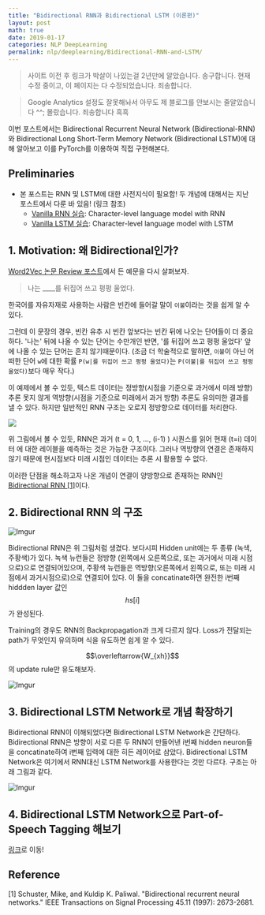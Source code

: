 ```yaml
---
title: "Bidirectional RNN과 Bidirectional LSTM (이론편)"
layout: post
math: true
date: 2019-01-17
categories: NLP DeepLearning
permalink: nlp/deeplearning/Bidirectional-RNN-and-LSTM/
---
```


> 사이트 이전 후 링크가 박살이 나있는걸 2년만에 알았습니다. 송구합니다. 현재 수정 중이고, 이 페이지는 다 수정되었습니다. 죄송합니다.

> Google Analytics 설정도 잘못해놔서 아무도 제 블로그를 안보시는 줄알았습니다 ^^; 몰랐습니다. 죄송합니다 흑흑

이번 포스트에서는 Bidirectional Recurrent Neural Network (Bidirectional-RNN) 와 Bidirectional Long Short-Term Memory Network (Bidirectional LSTM)에 대해 알아보고 이를 PyTorch를 이용하여 직접 구현해본다.

## Preliminaries

- 본 포스트는 RNN 및 LSTM에 대한 사전지식이 필요함! 두 개념에 대해서는  지난 포스트에서 다룬 바 있음! (링크 참조)
    - [Vanilla RNN 실습]({{site.baseurl}}/nlp/deeplearning/Vanilla-RNN-%EC%8B%A4%EC%8A%B5/): Character-level language model with RNN
    - [Vanilla LSTM 실습]({{site.baseurl}}/nlp/deeplearning/Long-Short-Term-Memory-Network/): Character-level language model with LSTM

## 1. Motivation: 왜 Bidirectional인가?

[Word2Vec 논문 Review 포스트]({{site.baseurl}}/nlp/deeplearning/paperreview/Paper-Review-Distributed-Representations-of-Words-and-Phrases-and-their-Compositionality/#)에서 든 예문을 다시 살펴보자.

> 나는 ____를 뒤집어 쓰고 펑펑 울었다.

한국어를 자유자재로 사용하는 사람은 빈칸에 들어갈 말이 `이불`이라는 것을 쉽게 알 수 있다.

그런데 이 문장의 경우, 빈칸 유추 시 빈칸 앞보다는 빈칸 뒤에 나오는 단어들이 더 중요하다. '나는' 뒤에 나올 수 있는 단어는 수만개인 반면, '를 뒤집어 쓰고 펑펑 울었다' 앞에 나올 수 있는 단어는 흔치 않기때문이다. (조금 더 학술적으로 말하면, `이불`이 아닌 어떠한 단어 `w`에 대한 확률 `P(w|를 뒤집어 쓰고 펑펑 울었다)`는 `P(이불|를 뒤집어 쓰고 펑펑 울었다)`보다 매우 작다.)

이 예제에서 볼 수 있듯, 텍스트 데이터는 정방향(시점을 기준으로 과거에서 미래 방향) 추론 못지 않게 역방향(시점을 기준으로 미래에서 과거 방향) 추론도 유의미한 결과를 낼 수 있다. 하지만 일반적인 RNN 구조는 오로지 정방향으로 데이터를 처리한다.

![](https://i.imgur.com/7Eyz4WY.png)

위 그림에서 볼 수 있듯, RNN은 과거 (t = 0, 1, ..., (i-1) ) 시퀀스를 읽어 현재 (t=i) 데이터 에 대한 레이블을 예측하는 것은 가능한 구조이다. 그러나 역방향의 연결은 존재하지 않기 때문에 현시점보다 미래 시점인 데이터는 추론 시 활용할 수 없다.

이러한 단점을 해소하고자 나온 개념이 연결이 양방향으로 존재하는 RNN인 [Bidirectional RNN [1]](https://ieeexplore.ieee.org/abstract/document/650093/)이다.



## 2. Bidirectional RNN 의 구조

![Imgur](https://i.imgur.com/XGpeu82.png)





Bidirectional RNN은 위 그림처럼 생겼다. 보다시피 Hidden unit에는 두 종류 (녹색, 주황색)가 있다. 녹색 뉴런들은 정방향 (왼쪽에서 오른쪽으로, 또는 과거에서 미래 시점으로)으로 연결되어있으며, 주황색 뉴런들은 역방향(오른쪽에서 왼쪽으로, 또는 미래 시점에서 과거시점으로)으로 연결되어 있다. 이 둘을 concatinate하면 완전한 i번째 hiddden layer 값인 $$hs[i]$$가 완성된다.

Training의 경우도 RNN의 Backpropagation과 크게 다르지 않다. Loss가 전달되는 path가 무엇인지 유의하며 식을 유도하면 쉽게 알 수 있다.

$$\overleftarrow{W_{xh}}$$의 update rule만 유도해보자.

![Imgur](https://i.imgur.com/Ekp90q0.png)




## 3. Bidirectional LSTM Network로 개념 확장하기

Bidirectional RNN이 이해되었다면 Bidirectional LSTM Network은 간단하다. Bidirectional RNN은 방향이 서로 다른 두 RNN이 만들어낸 i번째 hidden neuron들을 concatinate하여 i번째 입력에 대한 히든 레이어로 삼았다. Bidirectional LSTM Network은 여기에서 RNN대신 LSTM Network를 사용한다는 것만 다르다. 구조는 아래 그림과 같다.

![Imgur](https://i.imgur.com/fLc4u4w.png)

## 4. Bidirectional LSTM Network으로 Part-of-Speech Tagging 해보기

[링크]({{site.baseurl}}/nlp/deeplearning/Pos-Tagging-with-Bidirectional-LSTM/)로 이동!

## Reference

[1] Schuster, Mike, and Kuldip K. Paliwal. "Bidirectional recurrent neural networks." IEEE Transactions on Signal Processing 45.11 (1997): 2673-2681.
